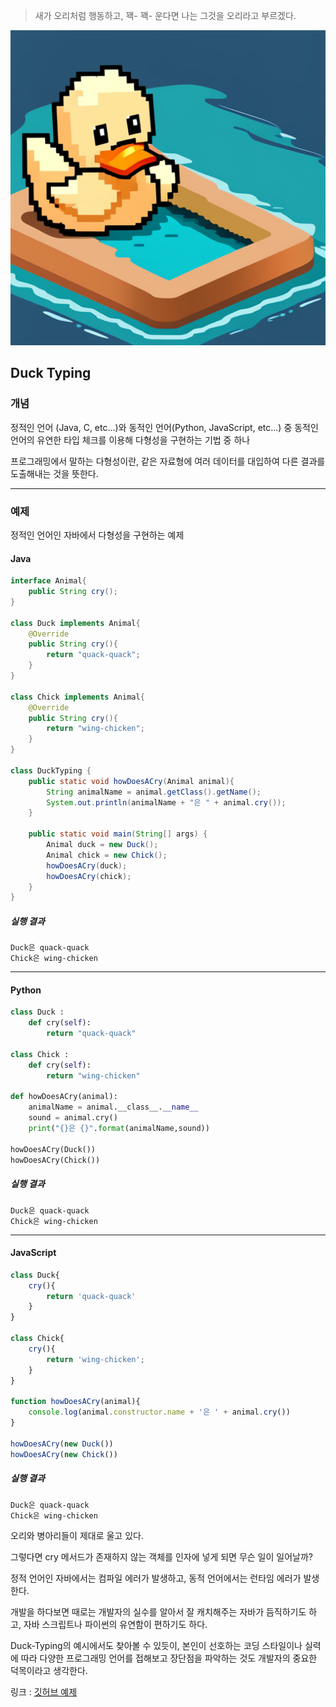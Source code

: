 > 새가 오리처럼 행동하고, 꽥- 꽥- 운다면 나는 그것을 오리라고 부르겠다.

![Duck Typing Image](프로그래밍%20이론/동적언어/image/DuckTyping.png)

## Duck Typing

### 개념
정적인 언어 (Java, C, etc...)와 동적인 언어(Python, JavaScript, etc...) 중 동적인 언어의 유연한 타입 체크를 이용해 다형성을 구현하는 기법 중 하나

프로그래밍에서 말하는 다형성이란, 같은 자료형에 여러 데이터를 대입하여 다른 결과를 도출해내는 것을 뜻한다.

---

### 예제

정적인 언어인 자바에서 다형성을 구현하는 예제

#### Java
```java
interface Animal{  
	public String cry();  
}  
  
class Duck implements Animal{  
    @Override  
    public String cry(){  
        return "quack-quack";  
    }  
}  
  
class Chick implements Animal{  
    @Override  
    public String cry(){  
        return "wing-chicken";  
    }  
}  
  
class DuckTyping {  
    public static void howDoesACry(Animal animal){  
        String animalName = animal.getClass().getName();  
        System.out.println(animalName + "은 " + animal.cry());  
    }  
    
    public static void main(String[] args) {  
        Animal duck = new Duck();  
        Animal chick = new Chick();  
        howDoesACry(duck);  
        howDoesACry(chick);  
    }  
}
```

##### 실행 결과

```
Duck은 quack-quack
Chick은 wing-chicken
```

---


#### Python

```python
class Duck :
    def cry(self):
        return "quack-quack"

class Chick :
    def cry(self):
        return "wing-chicken"

def howDoesACry(animal):
    animalName = animal.__class__.__name__
    sound = animal.cry()
    print("{}은 {}".format(animalName,sound))

howDoesACry(Duck())
howDoesACry(Chick())
```

##### 실행 결과

```
Duck은 quack-quack
Chick은 wing-chicken
```

---

#### JavaScript

```js
class Duck{
    cry(){
        return 'quack-quack'
    }
}

class Chick{
    cry(){
        return 'wing-chicken';
    }
}

function howDoesACry(animal){
    console.log(animal.constructor.name + '은 ' + animal.cry())
}

howDoesACry(new Duck())
howDoesACry(new Chick())
```

##### 실행 결과

```
Duck은 quack-quack
Chick은 wing-chicken
```

오리와 병아리들이 제대로 울고 있다.

그렇다면 cry 메서드가 존재하지 않는 객체를 인자에 넣게 되면 무슨 일이 일어날까?

정적 언어인 자바에서는 컴파일 에러가 발생하고, 동적 언어에서는 런타임 에러가 발생한다.

개발을 하다보면 때로는 개발자의 실수를 알아서 잘 캐치해주는 자바가 듬직하기도 하고, 자바 스크립트나 파이썬의 유연함이 편하기도 하다.

Duck-Typing의 예시에서도 찾아볼 수 있듯이, 본인이 선호하는 코딩 스타일이나 실력에 따라 다양한 프로그래밍 언어를 접해보고 장단점을 파악하는 것도 개발자의 중요한 덕목이라고 생각한다.

링크 : [깃허브 예제](https://github.com/KimYoungHwan8750/duck-typing-example)


